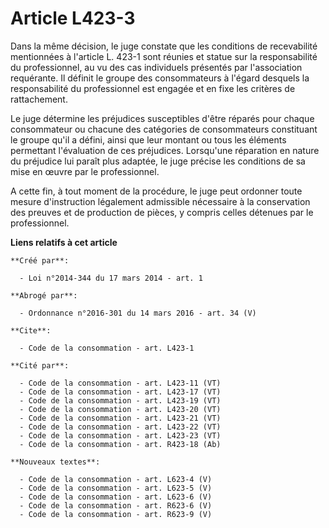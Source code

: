 # Article L423-3

Dans la même décision, le juge constate que les conditions de recevabilité mentionnées à l'article L. 423-1 sont réunies et
statue sur la responsabilité du professionnel, au vu des cas individuels présentés par l'association requérante. Il définit
le groupe des consommateurs à l'égard desquels la responsabilité du professionnel est engagée et en fixe les critères de
rattachement. 

Le juge détermine les préjudices susceptibles d'être réparés pour chaque consommateur ou chacune des catégories de
consommateurs constituant le groupe qu'il a défini, ainsi que leur montant ou tous les éléments permettant l'évaluation de
ces préjudices. Lorsqu'une réparation en nature du préjudice lui paraît plus adaptée, le juge précise les conditions de sa
mise en œuvre par le professionnel. 

A cette fin, à tout moment de la procédure, le juge peut ordonner toute mesure d'instruction légalement admissible nécessaire
à la conservation des preuves et de production de pièces, y compris celles détenues par le professionnel.

**Liens relatifs à cet article**

	**Créé par**:

	  - Loi n°2014-344 du 17 mars 2014 - art. 1

	**Abrogé par**:

	  - Ordonnance n°2016-301 du 14 mars 2016 - art. 34 (V)

	**Cite**:

	  - Code de la consommation - art. L423-1

	**Cité par**:

	  - Code de la consommation - art. L423-11 (VT)
	  - Code de la consommation - art. L423-17 (VT)
	  - Code de la consommation - art. L423-19 (VT)
	  - Code de la consommation - art. L423-20 (VT)
	  - Code de la consommation - art. L423-21 (VT)
	  - Code de la consommation - art. L423-22 (VT)
	  - Code de la consommation - art. L423-23 (VT)
	  - Code de la consommation - art. R423-18 (Ab)

	**Nouveaux textes**:

	  - Code de la consommation - art. L623-4 (V)
	  - Code de la consommation - art. L623-5 (V)
	  - Code de la consommation - art. L623-6 (V)
	  - Code de la consommation - art. R623-6 (V)
	  - Code de la consommation - art. R623-9 (V)
